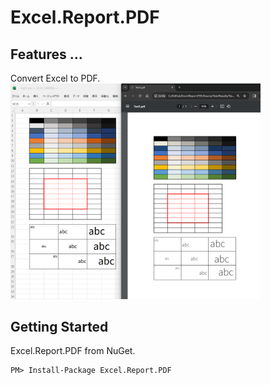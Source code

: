 ﻿# Excel.Report.PDF

## Features ...
Convert Excel to PDF.<br>
<img src="Image/Sample1.png" width="400">
## Getting Started
Excel.Report.PDF from NuGet.

    PM> Install-Package Excel.Report.PDF

